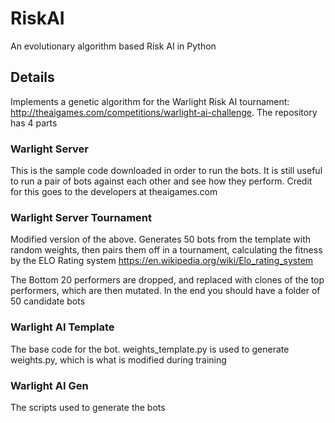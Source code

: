 # RiskAI
An evolutionary algorithm based Risk AI in Python

## Details

Implements a genetic algorithm for the Warlight Risk AI tournament: http://theaigames.com/competitions/warlight-ai-challenge. The repository has 4 parts

### Warlight Server

This is the sample code downloaded in order to run the bots. It is still useful to run a pair of bots against each other and see how they perform. Credit for this goes to the developers at theaigames.com

### Warlight Server Tournament

Modified version of the above. Generates 50 bots from the template with random weights, then pairs them off in a tournament, calculating the fitness by the ELO Rating system https://en.wikipedia.org/wiki/Elo_rating_system

The Bottom 20 performers are dropped, and replaced with clones of the top performers, which are then mutated. In the end you should have a folder of 50 candidate bots

### Warlight AI Template

The base code for the bot. weights_template.py is used to generate weights.py, which is what is modified during training

### Warlight AI Gen

The scripts used to generate the bots
